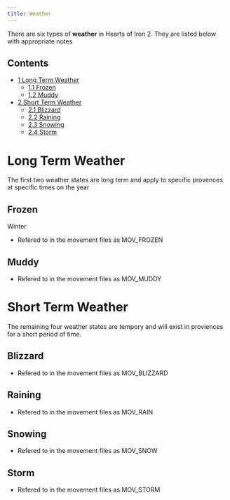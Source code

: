 ```yaml
---
title: Weather
---
```



There are six types of **weather** in Hearts of Iron 2. They are listed
below with appropriate notes

## Contents

-   [ 1 Long Term Weather ](#Long_Term_Weather)
    -   [ 1.1 Frozen ](#Frozen)
    -   [ 1.2 Muddy ](#Muddy)
-   [ 2 Short Term Weather ](#Short_Term_Weather)
    -   [ 2.1 Blizzard ](#Blizzard)
    -   [ 2.2 Raining ](#Raining)
    -   [ 2.3 Snowing ](#Snowing)
    -   [ 2.4 Storm ](#Storm)

#  Long Term Weather 

The first two weather states are long term and apply to specific
provences at specific times on the year

##  Frozen 

Winter

-   Refered to in the movement files as MOV_FROZEN

##  Muddy 

-   Refered to in the movement files as MOV_MUDDY

#  Short Term Weather 

The remaining four weather states are tempory and will exist in
proviences for a short period of time.

##  Blizzard 

-   Refered to in the movement files as MOV_BLIZZARD

##  Raining 

-   Refered to in the movement files as MOV_RAIN

##  Snowing 

-   Refered to in the movement files as MOV_SNOW

##  Storm 

-   Refered to in the movement files as MOV_STORM
